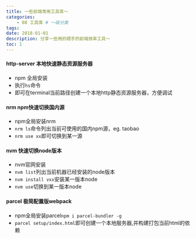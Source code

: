 ```yaml
---
title: 一些前端常用工具库～
categories:
    - 08 工具库 # 一级分类
tags:
date: 2018-01-01
description: 分享一些用的顺手的前端效率工具～
toc: 1
---
```

#### http-server 本地快速静态资源服务器
- npm 全局安装
- 执行`hs`命令
- 即可在terminal当前路径创建一个本地http静态资源服务器，方便调试

#### nrm npm快速切换国内源
- npm全局安装nrm
- `nrm ls`命令列出当前可使用的国内npm源，eg. taobao
- `nrm use xx`即可切换到某一源

#### nvm 快速切换node版本
- nvm官网安装
- `nvm list`列出当前机器已经安装的node版本
- `nvm install vxx`安装某一版本node
- `nvm use`切换到某一版本node

#### parcel 极简配置版**webpack**
- npm全局安装parcel`npm i parcel-bundler -g`
- `parcel setup/index.html`即可创建一个本地服务器,并构建打包当前html的依赖
